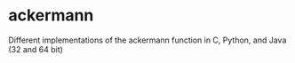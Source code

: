 # ackermann
Different implementations of the ackermann function in C, Python, and Java (32 and 64 bit)
